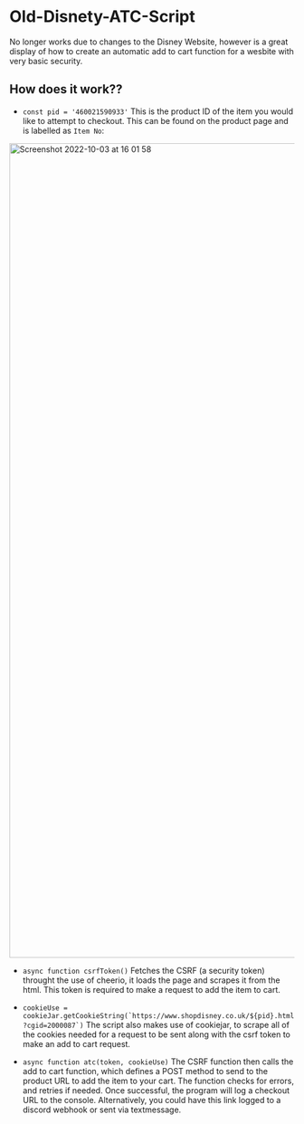 # Old-Disnety-ATC-Script

No longer works due to changes to the Disney Website, however is a great display of how to create an automatic add to cart function for a wesbite with very basic security.

 
 ## How does it work??
 
 - ```const pid = '460021590933'``` This is the product ID of the item you would like to attempt to checkout. This can be found on the product page and is labelled as ```Item No```: 
 <img width="1440" alt="Screenshot 2022-10-03 at 16 01 58" src="https://user-images.githubusercontent.com/86264161/193668479-ff91c4e0-7744-4e65-b45c-5f11624fb360.png">


- ```async function csrfToken()``` Fetches the CSRF (a security token) throught the use of cheerio, it loads the page and scrapes it from the html. This token is required to make a request to add the item to cart.

- ```cookieUse = cookieJar.getCookieString(`https://www.shopdisney.co.uk/${pid}.html?cgid=2000087`)``` The script also makes use of cookiejar, to scrape all of the cookies needed for a request to be sent along with the csrf token to make an add to cart request.

- ```async function atc(token, cookieUse)``` The CSRF function then calls the add to cart function, which defines a POST method to send to the product URL to add the item to your cart. The function checks for errors, and retries if needed. Once successful, the program will log a checkout URL to the console. Alternatively, you could have this link logged to a discord webhook or sent via textmessage.
